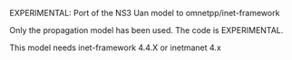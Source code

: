 EXPERIMENTAL:
Port of the NS3 Uan model to omnetpp/inet-framework

Only the propagation model has been used.
The code is EXPERIMENTAL.

This model needs inet-framework 4.4.X or inetmanet 4.x
